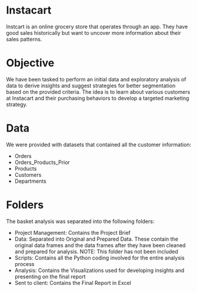 # Instacart
Instcart is an online grocery store that operates through an app. They have good sales historically but want to uncover more information about their sales patterns.
# Objective
We have been tasked to perform an initial data and exploratory analysis of data to derive insights and suggest strategies for better segmentation based on the provided criteria. The idea is to learn about various customers at Instacart and their purchasing behaviors to develop a targeted marketing strategy.
# Data
We were provided with datasets that contained all the customer information:

* Orders
* Orders_Products_Prior
* Products
* Customers
* Departments
# Folders
The basket analysis was separated into the following folders:

* Project Management: Contains the Project Brief
* Data: Separated into Original and Prepared Data. These contain the original data frames and the data frames after they have been cleaned and prepared for analysis. NOTE: This folder has not been included
* Scripts: Contains all the Python coding involved for the entire analysis process
* Analysis: Contains the Visualizations used for developing insights and presenting on the final report
* Sent to client: Contains the Final Report in Excel
